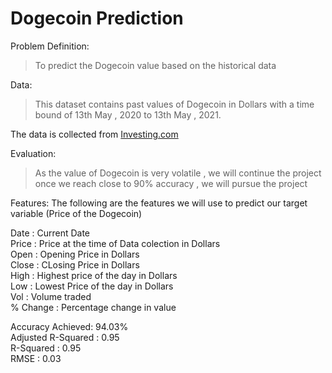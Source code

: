 # Dogecoin Prediction
Problem Definition:
>To predict the Dogecoin value based on the historical data

Data:
>This dataset contains past values of Dogecoin in Dollars with a time bound of 13th May , 2020 to 13th May , 2021.

The data is collected from [Investing.com](https://in.investing.com/crypto/dogecoin/historical-data)

Evaluation:
> As the value of Dogecoin is very volatile , we will continue the project once we reach close to 90% accuracy , we will pursue the project

Features:
The following are the features we will use to predict our target variable (Price of the Dogecoin)

Date : Current Date<br />
Price : Price at the time of Data colection in Dollars<br />
Open : Opening Price in Dollars<br />
Close : CLosing Price in Dollars<br />
High : Highest price of the day in Dollars<br />
Low : Lowest Price of the day in Dollars<br />
Vol : Volume traded<br />
% Change : Percentage change in value<br />

Accuracy Achieved: 94.03% <br />
Adjusted R-Squared : 0.95<br />
R-Squared : 0.95<br />
RMSE : 0.03<br />
